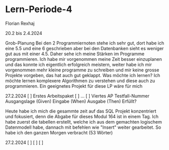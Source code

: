 # Lern-Periode-4
Florian Rexhaj

20.2 bis 2.4.2024

Grob-Planung
Bei den 2 Programmiernoten stehe ich sehr gut, dort habe ich eine 5.5 und eine 6 geschrieben aber bei den Datenbanken sieht es weniger gut aus mit einer 4.5. Daher sehe ich meine Stärken im Programme programmieren.
Ich habe mir vorgenommen meine Zeit besser einzuplanen und das konnte ich eigentlich erfolgreich meistern, weiter habe ich mir vorgenommen mehr kleine programme zu schreiben und mir keine grosse Projekte vorgeben, das hat auch gut geklappt.
Was möchte ich lernen? Ich möchte lernen komplexere Algorithmen zu verstehen und diese auch zu programmieren.
Ein geeignetes Projekt für diese LP wäre für mich 


27.2.2024
[ ] Erstes Arbeitspaket
[ ] ...
[ ] Viertes AP
Testfall-Nummer	Ausgangslage (Given)	Eingabe (When)	Ausgabe (Then)	Erfüllt?

Heute habe ich mich die gesammte zeit auf das SQL Projekt konzentriert und fokusiert, denn die Abgabe für dieses Modul 164 ist in einem Tag. Ich habe zuerst die tabellen erstellt, welche ich aus dem gemachten logischem Datenmodell habe, dannach mit befehlen wie "Insert" weiter gearbeitet. So habe ich den ganzen Morgen verbracht (53 Wörter)

27.2.2024
[ ]
[ ]
[ ]

